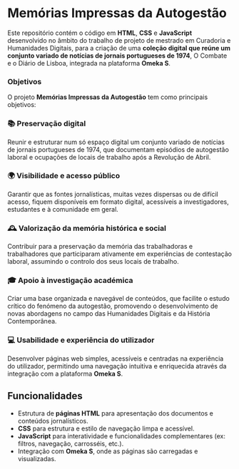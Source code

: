 # Memórias Impressas da Autogestão

Este repositório contém o código em **HTML**, **CSS** e **JavaScript** desenvolvido no âmbito do trabalho de projeto de mestrado em Curadoria e Humanidades Digitais, para a criação de uma **coleção digital que reúne um conjunto variado de notícias de jornais portugueses de 1974**, O Combate e o Diário de Lisboa, integrada na plataforma **Omeka S**.

### Objetivos

O projeto **Memórias Impressas da Autogestão** tem como principais objetivos:

### 📚 Preservação digital
Reunir e estruturar num só espaço digital um conjunto variado de notícias de jornais portugueses de 1974, que documentam episódios de autogestão laboral e ocupações de locais de trabalho após a Revolução de Abril.

### 🌍 Visibilidade e acesso público
Garantir que as fontes jornalísticas, muitas vezes dispersas ou de difícil acesso, fiquem disponíveis em formato digital, acessíveis a investigadores, estudantes e à comunidade em geral.

### 🕰️ Valorização da memória histórica e social
Contribuir para a preservação da memória das trabalhadoras e trabalhadores que participaram ativamente em experiências de contestação laboral, assumindo o controlo dos seus locais de trabalho.

### 🎓 Apoio à investigação académica
Criar uma base organizada e navegável de conteúdos, que facilite o estudo crítico do fenómeno da autogestão, promovendo o desenvolvimento de novas abordagens no campo das Humanidades Digitais e da História Contemporânea.

### 💻 Usabilidade e experiência do utilizador
Desenvolver páginas web simples, acessíveis e centradas na experiência do utilizador, permitindo uma navegação intuitiva e enriquecida através da integração com a plataforma **Omeka S**.

## Funcionalidades

- Estrutura de **páginas HTML** para apresentação dos documentos e conteúdos jornalísticos.  
- **CSS** para estrutura e estilo de navegação limpa e acessível.  
- **JavaScript** para interatividade e funcionalidades complementares (ex: filtros, navegação, carrosséis, etc.).  
- Integração com **Omeka S**, onde as páginas são carregadas e visualizadas.
